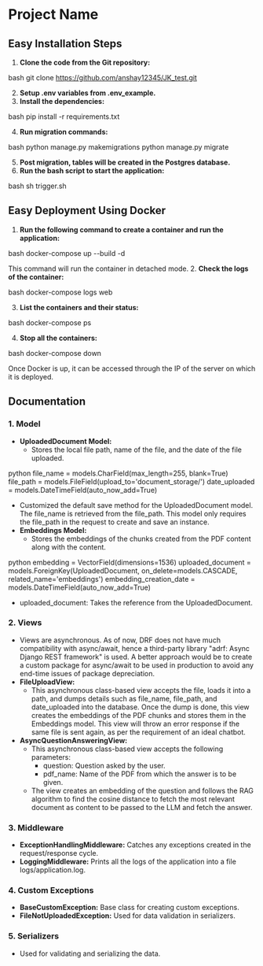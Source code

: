 # Project Name
## Easy Installation Steps
1. **Clone the code from the Git repository:**
   
bash
   git clone https://github.com/anshay12345/JK_test.git
   
2. **Setup .env variables from .env_example.**
3. **Install the dependencies:**
   
bash
   pip install -r requirements.txt
   
4. **Run migration commands:**
   
bash
   python manage.py makemigrations
   python manage.py migrate
   
5. **Post migration, tables will be created in the Postgres database.**
6. **Run the bash script to start the application:**
   
bash
   sh trigger.sh
   
## Easy Deployment Using Docker
1. **Run the following command to create a container and run the application:**
   
bash
   docker-compose up --build -d
   
   This command will run the container in detached mode.
2. **Check the logs of the container:**
   
bash
   docker-compose logs web
   
3. **List the containers and their status:**
   
bash
   docker-compose ps
   
4. **Stop all the containers:**
   
bash
   docker-compose down
   
   Once Docker is up, it can be accessed through the IP of the server on which it is deployed.
## Documentation
### 1. Model
- **UploadedDocument Model:**
  - Stores the local file path, name of the file, and the date of the file uploaded.
    
python
    file_name = models.CharField(max_length=255, blank=True)
    file_path = models.FileField(upload_to='document_storage/')
    date_uploaded = models.DateTimeField(auto_now_add=True)
    
  - Customized the default save method for the UploadedDocument model. The file_name is retrieved from the file_path. This model only requires the file_path in the request to create and save an instance.
- **Embeddings Model:**
  - Stores the embeddings of the chunks created from the PDF content along with the content.
    
python
    embedding = VectorField(dimensions=1536)
    uploaded_document = models.ForeignKey(UploadedDocument, on_delete=models.CASCADE, related_name='embeddings')
    embedding_creation_date = models.DateTimeField(auto_now_add=True)
    
  - uploaded_document: Takes the reference from the UploadedDocument.
### 2. Views
- Views are asynchronous. As of now, DRF does not have much compatibility with async/await, hence a third-party library "adrf: Async Django REST framework" is used. A better approach would be to create a custom package for async/await to be used in production to avoid any end-time issues of package depreciation.
- **FileUploadView:**
  - This asynchronous class-based view accepts the file, loads it into a path, and dumps details such as file_name, file_path, and date_uploaded into the database. Once the dump is done, this view creates the embeddings of the PDF chunks and stores them in the Embeddings model. This view will throw an error response if the same file is sent again, as per the requirement of an ideal chatbot.
- **AsyncQuestionAnsweringView:**
  - This asynchronous class-based view accepts the following parameters:
    - question: Question asked by the user.
    - pdf_name: Name of the PDF from which the answer is to be given.
  - The view creates an embedding of the question and follows the RAG algorithm to find the cosine distance to fetch the most relevant document as content to be passed to the LLM and fetch the answer.
### 3. Middleware
- **ExceptionHandlingMiddleware:** Catches any exceptions created in the request/response cycle.
- **LoggingMiddleware:** Prints all the logs of the application into a file logs/application.log.
### 4. Custom Exceptions
- **BaseCustomException:** Base class for creating custom exceptions.
- **FileNotUploadedException:** Used for data validation in serializers.
### 5. Serializers
- Used for validating and serializing the data.

